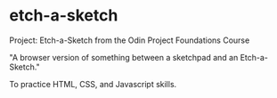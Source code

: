 # etch-a-sketch

Project: Etch-a-Sketch from the Odin Project Foundations Course

"A browser version of something between a sketchpad and an Etch-a-Sketch."

To practice HTML, CSS, and Javascript skills.